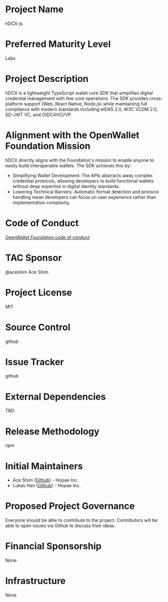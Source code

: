 # Project Name

hDCX-js

# Preferred Maturity Level

Labs

# Project Description

hDCX is a lightweight TypeScript wallet core SDK that simplifies digital credential management with few core operations. The SDK provides cross-platform support (Web, React Native, Node.js) while maintaining full compliance with modern standards including eIDAS 2.0, W3C VCDM 2.0, SD-JWT VC, and OIDC4VCI/VP.

# Alignment with the OpenWallet Foundation Mission

hDCX directly aligns with the Foundation's mission to enable anyone to easily build interoperable wallets. The SDK achieves this by:

- Simplifying Wallet Development: The APIs abstracts away complex credential protocols, allowing developers to build functional wallets without deep expertise in digital identity standards.
- Lowering Technical Barriers: Automatic format detection and protocol handling mean developers can focus on user experience rather than implementation complexity.

# Code of Conduct

[OpenWallet Foundation code of conduct](https://tac.openwallet.foundation/governance/code-of-conduct/)

# TAC Sponsor

@aceshim Ace Shim

# Project License

MIT

# Source Control

github

# Issue Tracker

github

# External Dependencies

TBD

# Release Methodology

npm

# Initial Maintainers

- Ace Shim ([Github](https://github.com/aceshim)) - Hopae Inc.
- Lukas Han ([Github](https://github.com/lukasjhan)) - Hopae Inc.

# Proposed Project Governance

Everyone should be able to contribute to the project. Contributors will be able to open issues via Github to discuss their ideas.

# Financial Sponsorship

None

# Infrastructure

None
